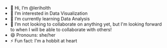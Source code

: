 - 👋 Hi, I’m @leriholth
- 👀 I’m interested in Data Visualization
- 🌱 I’m currently learning Data Analysis
- 💞️ I’m not looking to collaborate on anything yet, but I'm looking forward to when I will be able to collaborate with others!
- 😄 Pronouns: she/her
- ⚡ Fun fact: I'm a hobbit at heart

<!---
leriholth/leriholth is a ✨ special ✨ repository because its `README.md` (this file) appears on your GitHub profile.
You can click the Preview link to take a look at your changes.
--->
